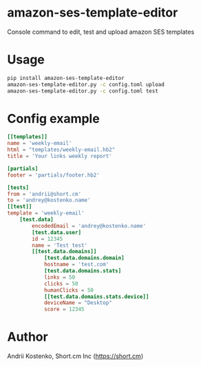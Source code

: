 # amazon-ses-template-editor
Console command to edit, test and upload amazon SES templates

# Usage

```bash
pip install amazon-ses-template-editor
amazon-ses-template-editor.py -c config.toml upload
amazon-ses-template-editor.py -c config.toml test
```

# Config example

```toml
[[templates]]
name = 'weekly-email'
html = "templates/weekly-email.hb2"
title = 'Your links weekly report'

[partials]
footer = 'partials/footer.hb2'

[tests]
from = 'andrii@short.cm'
to = 'andrey@kostenko.name'
[[test]]
template = 'weekly-email'
    [test.data]
        encodedEmail = 'andrey@kostenko.name'
        [test.data.user]
        id = 12345
        name = 'Test test'
        [[test.data.domains]]
            [test.data.domains.domain]
            hostname = 'test.com'
            [test.data.domains.stats]
            links = 50
            clicks = 50
            humanClicks = 50
            [[test.data.domains.stats.device]]
            deviceName = "Desktop"
            score = 12345
```

# Author

Andrii Kostenko, Short.cm Inc (https://short.cm)
